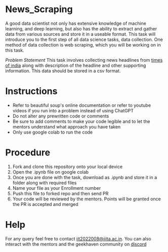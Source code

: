 # News_Scraping
A good data scientist not only has extensive knowledge of machine learning, and deep learning, but also has the ability to extract and gather data from various sources and store it in a useable format. This task will introduce you to the first step of all data science tasks, data collection. One method of data collection is web scraping, which you will be working on in this task.

*Problem Statement*
This task involves collecting news headlines from [times of india](https://timesofindia.indiatimes.com/) along with description of the headline and other supporting information. This data should be stored in a csv format. 

# Instructions
* Refer to beautiful soup's online documentation or refer to youtube videos if you run into a problem instead of using ChatGPT
* Do not alter any prewritten code or comments
* Be sure to add comments to make your code legible and to let the mentors understand what approach you have taken
* Only use google colab to run the code

# Procedure
1. Fork and clone this repository onto your local device
2. Open the .ipynb file on google colab
3. Once you are done with the task, download as .ipynb and store it in a folder along with required files
4. Name your file as your Enrollment number
5. Push this file to forked repo and then send PR
6. Your code will be reviewed by the mentors. Points will be granted once the PR is accepted and merged

# Help
For any query feel free to contact iit2022008@iiita.ac.in. You can also interact with the mentors and the geekhaven community on [discord](https://discord.com/invite/D9999YTkS8)
